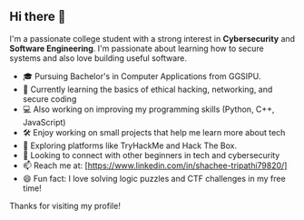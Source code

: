 ## Hi there 👋

I'm a passionate college student with a strong interest in **Cybersecurity** and **Software Engineering**. I'm passionate about learning how to secure systems and also love building useful software.

- 🎓 Pursuing Bachelor's in Computer Applications from GGSIPU.
- 🌱 Currently learning the basics of ethical hacking, networking, and secure coding
- 💻 Also working on improving my programming skills (Python, C++, JavaScript)
- 🛠️ Enjoy working on small projects that help me learn more about tech
- 🔐 Exploring platforms like TryHackMe and Hack The Box.
- 🤝 Looking to connect with other beginners in tech and cybersecurity
- 📫 Reach me at: [https://www.linkedin.com/in/shachee-tripathi79820/]
- 😄 Fun fact: I love solving logic puzzles and CTF challenges in my free time!

Thanks for visiting my profile!
